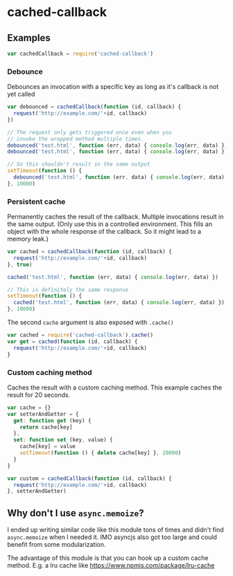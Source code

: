 # cached-callback

## Examples
```js
var cachedCallback = require('cached-callback')
```

### Debounce
Debounces an invocation with a specific key as long as it's callback is not yet called
```js
var debounced = cachedCallback(function (id, callback) {
  request('http://example.com/'+id, callback)
})

// The request only gets triggered once even when you
// invoke the wrapped method multiple times.
debounced('test.html', function (err, data) { console.log(err, data) })
debounced('test.html', function (err, data) { console.log(err, data) })

// So this shouldn't result in the same output
setTimeout(function () {
  debounced('test.html', function (err, data) { console.log(err, data) })
}, 10000)
```

### Persistent cache
Permanently caches the result of the callback.
Multiple invocations result in the same output.
(Only use this in a controlled environment. This fills an object with the whole response of the callback. So it might lead to a memory leak.)
```js
var cached = cachedCallback(function (id, callback) {
  request('http://example.com/'+id, callback)
}, true)

cached('test.html', function (err, data) { console.log(err, data) })

// This is definitely the same response
setTimeout(function () {
  cached('test.html', function (err, data) { console.log(err, data) })
}, 10000)
```

The second `cache` argument is also exposed with `.cache()`
```js
var cached = require('cached-callback').cache()
var get = cached(function (id, callback) {
  request('http://example.com/'+id, callback)
}
```

### Custom caching method
Caches the result with a custom caching method.
This example caches the result for 20 seconds.
```js
var cache = {}
var setterAndGetter = {
  get: function get (key) {
    return cache[key]
  },
  set: function set (key, value) {
    cache[key] = value
    setTimeout(function () { delete cache[key] }, 20000)
  }
}

var custom = cachedCallback(function (id, callback) {
  request('http://example.com/'+id, callback)
}, setterAndGetter)
```


## Why don't I use `async.memoize`?

I ended up writing similar code like this module tons of times and didn't find `async.memoize` when I needed it.
IMO asyncjs also got too large and could benefit from some modularization.

The advantage of this module is that you can hook up a custom cache method.
E.g. a lru cache like https://www.npmjs.com/package/lru-cache

